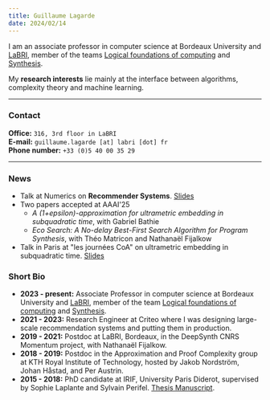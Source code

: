 ```yaml
---
title: Guillaume Lagarde
date: 2024/02/14
---
```

I am an associate professor in computer science at Bordeaux University and [LaBRI](https://www.labri.fr), member of the teams [Logical foundations of computing](https://lx.labri.fr) and [Synthesis](https://synth.labri.fr).

My **research interests** lie mainly at the interface between algorithms, complexity theory and machine learning.

---

### Contact

**Office:** `316, 3rd floor in LaBRI`   
**E-mail:** `guillaume.lagarde [at] labri [dot] fr`  
**Phone number:** `+33 (0)5 40 00 35 29`  
<!-- **Postal address:** `LaBRI, Université de Bordeaux, 351, cours de la Libération, F-33405 Talence Cedex - France` -->

--- 

<!-- <img src="assets/organic_1.jpg"
     alt="organic"
     style="float: left; height: 210pt; margin: 0 15px 0 0;" /> -->


### News

- Talk at Numerics on **Recommender Systems**. [Slides](assets/numerics-recommender-systems.pdf)
- Two papers accepted at AAAI'25
  - *A (1+epsilon)-approximation for ultrametric embedding in subquadratic time*, with Gabriel Bathie
  - *Eco Search: A No-delay Best-First Search Algorithm for Program Synthesis*, with Théo Matricon and Nathanaël Fijalkow
- Talk in Paris at "les journées CoA" on ultrametric embedding in subquadratic time. [Slides](assets/Talk_CoA.pdf)

### Short Bio

- **2023 - present:** Associate Professor in computer science at Bordeaux University and [LaBRI](https://www.labri.fr), member of the team [Logical foundations of computing](https://lx.labri.fr) and [Synthesis](https://synth.labri.fr).
- **2021 - 2023:** Research Engineer at Criteo where I was designing large-scale recommendation systems and putting them in production.
- **2019 - 2021:** Postdoc at LaBRI, Bordeaux, in the DeepSynth CNRS Momentum project, with Nathanaël Fijalkow.
- **2018 - 2019:** Postdoc in the Approximation and Proof Complexity group at KTH Royal Institute of Technology, hosted by Jakob Nordström, Johan Håstad, and Per Austrin.
- **2015 - 2018:** PhD candidate at IRIF, University Paris Diderot, supervised by Sophie Laplante and Sylvain Perifel. [Thesis Manuscript](assets/manuscript.pdf ).
